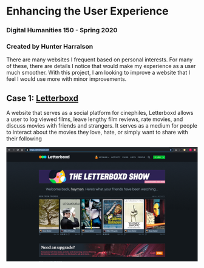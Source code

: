 # Enhancing the User Experience
### Digital Humanities 150 - Spring 2020
### Created by Hunter Harralson

There are many websites I frequent based on personal interests. For many of these, there are details I notice that would make my experience as a user much smoother. With this project, I am looking to improve a website that I feel I would use more with minor improvements. 


## Case 1: <a href="http://letterboxd.com" target="_blank"> Letterboxd </a>

A website that serves as a social platform for cinephiles, Letterboxd allows a user to log viewed films, leave lengthy film reviews, rate movies, and discuss movies with friends and strangers. It serves as a medium for people to interact about the movies they love, hate, or simply want to share with their following

<img src="./Letterboxd-screenshot.png">
